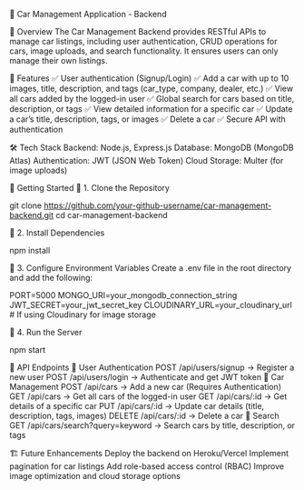 🚗 Car Management Application - Backend

📌 Overview
The Car Management Backend provides RESTful APIs to manage car listings, including user authentication, CRUD operations for cars, image uploads, and search functionality. It ensures users can only manage their own listings.

🎯 Features
✅ User authentication (Signup/Login)
✅ Add a car with up to 10 images, title, description, and tags (car_type, company, dealer, etc.)
✅ View all cars added by the logged-in user
✅ Global search for cars based on title, description, or tags
✅ View detailed information for a specific car
✅ Update a car’s title, description, tags, or images
✅ Delete a car
✅ Secure API with authentication

🛠️ Tech Stack
Backend: Node.js, Express.js
Database: MongoDB (MongoDB Atlas)
Authentication: JWT (JSON Web Token)
Cloud Storage: Multer (for image uploads)

🚀 Getting Started
🔹 1. Clone the Repository

git clone https://github.com/your-github-username/car-management-backend.git
cd car-management-backend

🔹 2. Install Dependencies

npm install

🔹 3. Configure Environment Variables
Create a .env file in the root directory and add the following:

PORT=5000
MONGO_URI=your_mongodb_connection_string
JWT_SECRET=your_jwt_secret_key
CLOUDINARY_URL=your_cloudinary_url   # If using Cloudinary for image storage

🔹 4. Run the Server

npm start 

📌 API Endpoints
🔹 User Authentication
POST /api/users/signup → Register a new user
POST /api/users/login → Authenticate and get JWT token
🔹 Car Management
POST /api/cars → Add a new car (Requires Authentication)
GET /api/cars → Get all cars of the logged-in user
GET /api/cars/:id → Get details of a specific car
PUT /api/cars/:id → Update car details (title, description, tags, images)
DELETE /api/cars/:id → Delete a car
🔹 Search
GET /api/cars/search?query=keyword → Search cars by title, description, or tags

🏗️ Future Enhancements
Deploy the backend on Heroku/Vercel
Implement pagination for car listings
Add role-based access control (RBAC)
Improve image optimization and cloud storage options
